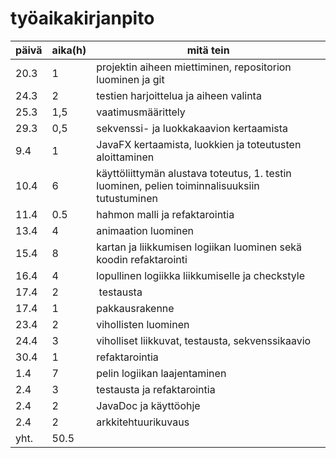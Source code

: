 # työaikakirjanpito

päivä | aika(h) | mitä tein
----- | ------- | ---------
20.3 | 1 | projektin aiheen miettiminen, repositorion luominen ja git
24.3 | 2 | testien harjoittelua ja aiheen valinta
25.3 | 1,5 | vaatimusmäärittely
29.3 | 0,5 | sekvenssi- ja luokkakaavion kertaamista
9.4 | 1 | JavaFX kertaamista, luokkien ja toteutusten aloittaminen
10.4 | 6 | käyttöliittymän alustava toteutus, 1. testin luominen, pelien toiminnalisuuksiin tutustuminen
11.4 | 0.5 | hahmon malli ja refaktarointia
13.4 | 4 | animaation luominen
15.4 | 8 | kartan ja liikkumisen logiikan luominen sekä koodin refaktarointi
16.4 | 4 | lopullinen logiikka liikkumiselle ja checkstyle
17.4 | 2 | testausta
17.4 | 1 | pakkausrakenne
23.4 | 2 | vihollisten luominen
24.4 | 3 | viholliset liikkuvat, testausta, sekvenssikaavio
30.4| 1 | refaktarointia
1.4 | 7 | pelin logiikan laajentaminen
2.4 | 3 | testausta ja refaktarointia
2.4 | 2 | JavaDoc ja käyttöohje
2.4 | 2 | arkkitehtuurikuvaus
yht. | 50.5 | 

